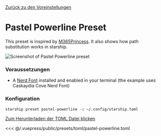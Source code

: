 [Zurück zu den Voreinstellungen](./README.md#pastel-powerline)

# Pastel Powerline Preset

This preset is inspired by [M365Princess](https://github.com/JanDeDobbeleer/oh-my-posh/blob/main/themes/M365Princess.omp.json). It also shows how path substitution works in starship.

![Screenshot of Pastel Powerline preset](/presets/img/pastel-powerline.png)

### Voraussetzungen

- A [Nerd Font](https://www.nerdfonts.com/) installed and enabled in your terminal (the example uses Caskaydia Cove Nerd Font)

### Konfiguration

```sh
starship preset pastel-powerline -o ~/.config/starship.toml
```

[Zum Herunterladen der TOML Datei klicken](/presets/toml/pastel-powerline.toml)

<<< @/.vuepress/public/presets/toml/pastel-powerline.toml
